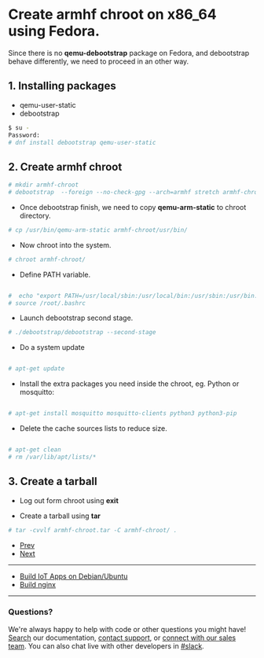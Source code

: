 

# Create armhf chroot on x86_64 using Fedora.

Since there is no **qemu-debootstrap** package on Fedora, and debootstrap behave differently,
we need to proceed in an other way.

## 1. Installing packages
- qemu-user-static
- debootstrap

```bash
$ su -
Password:
# dnf install debootstrap qemu-user-static
```

## 2. Create armhf chroot

```bash
# mkdir armhf-chroot
# debootstrap  --foreign --no-check-gpg --arch=armhf stretch armhf-chroot  http://ftp.debian.org/debian
```
- Once debootstrap finish, we need to copy  **qemu-arm-static** to chroot directory.

```bash
# cp /usr/bin/qemu-arm-static armhf-chroot/usr/bin/
```

- Now chroot into the system.

```bash
# chroot armhf-chroot/
```

- Define PATH variable.

```bash 

#  echo "export PATH=/usr/local/sbin:/usr/local/bin:/usr/sbin:/usr/bin:/sbin:/bin" >> /root/.bashrc
# source /root/.bashrc

```


- Launch debootstrap second stage.

```bash
# ./debootstrap/debootstrap --second-stage
```

- Do a system update

```bash

# apt-get update

````

- Install the extra packages you need inside the chroot, eg. Python or mosquitto:

```bash 

# apt-get install mosquitto mosquitto-clients python3 python3-pip

```

- Delete the cache sources lists to reduce size.

```bash 

# apt-get clean
# rm /var/lib/apt/lists/*

```

## 3. Create a tarball 

- Log out form chroot using **exit**

- Create a tarball using **tar** 

```bash
# tar -cvvlf armhf-chroot.tar -C armhf-chroot/ .
```

<nav role="navigation">
                <ul class="pagination">
                        <li class="button"><a href="#0">Prev</a></li>
                        <li class="button"><a href="#0">Next</a></li>
                </ul>
</nav>

---

<ul class="doclink">
  <li><a href="https://docs.ionoid.io/#/../apps/build/build_on_debian_linux.md">Build IoT Apps on Debian/Ubuntu</a></li>
  <li><a href="https://docs.ionoid.io/#/../apps/build/nginx.md">Build nginx</a></li>
</ul>

---


### Questions?
We're always happy to help with code or other questions you might have! [Search](https://docs.ionoid.io/#/) our documentation, [contact support](support@ionoid.io), or [connect with our sales team](support@opendevices.io). You can also chat live with other developers in  [#slack](https://ionoidcommunity.slack.com/messages).
